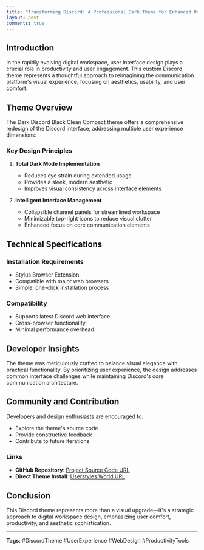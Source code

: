 ```yaml
---
title: "Transforming Discord: A Professional Dark Theme for Enhanced User Experience"
layout: post
comments: true
---
```


## Introduction

In the rapidly evolving digital workspace, user interface design plays a crucial role in productivity and user engagement. This custom Discord theme represents a thoughtful approach to reimagining the communication platform's visual experience, focusing on aesthetics, usability, and user comfort.

## Theme Overview

The Dark Discord Black Clean Compact theme offers a comprehensive redesign of the Discord interface, addressing multiple user experience dimensions:

### Key Design Principles

1. **Total Dark Mode Implementation**
   - Reduces eye strain during extended usage
   - Provides a sleek, modern aesthetic
   - Improves visual consistency across interface elements

2. **Intelligent Interface Management**
   - Collapsible channel panels for streamlined workspace
   - Minimizable top-right icons to reduce visual clutter
   - Enhanced focus on core communication elements

## Technical Specifications

### Installation Requirements
- Stylus Browser Extension
- Compatible with major web browsers
- Simple, one-click installation process

### Compatibility
- Supports latest Discord web interface
- Cross-browser functionality
- Minimal performance overhead

## Developer Insights

The theme was meticulously crafted to balance visual elegance with practical functionality. By prioritizing user experience, the design addresses common interface challenges while maintaining Discord's core communication architecture.

## Community and Contribution

Developers and design enthusiasts are encouraged to:
- Explore the theme's source code
- Provide constructive feedback
- Contribute to future iterations

### Links
- **GitHub Repository**: [Project Source Code URL](https://github.com/ChandanShakya/Dark-Discord-Black-Clean-Compact-D2-B-C2)
- **Direct Theme Install**: [Userstyles World URL](https://userstyles.world/style/3722/dark-discord-black-clean-compact-d2-b-c2)

## Conclusion

This Discord theme represents more than a visual upgrade—it's a strategic approach to digital workspace design, emphasizing user comfort, productivity, and aesthetic sophistication.

---

**Tags**: #DiscordTheme #UserExperience #WebDesign #ProductivityTools
